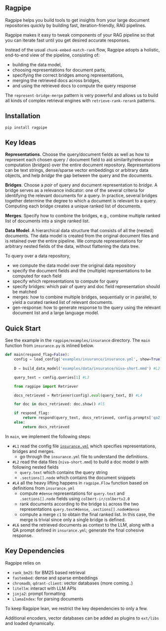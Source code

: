 
## Ragpipe

Ragpipe helps you build tools to get insights from your large document repositories quickly by building fast, iteration-friendly, RAG pipelines.

Ragpipe makes it easy to tweak components of your RAG pipeline so that you can iterate fast until you get desired accurate responses.

Instead of the usual `chunk-embed-match-rank` flow, Ragpipe adopts a holistic, end-to-end view of the pipeline, consisting of:

- building the data model, 
- choosing representations for document parts, 
- specifying the correct bridges among representations, 
- merging the retrieved docs across bridges,
- and using the retrieved docs to compute the query response

The `represent-bridge-merge` pattern is very powerful and allows us to build all kinds of complex retrieval engines with `retrieve-rank-rerank` patterns.

## Installation

```
pip install ragpipe
```

## Key Ideas

**Representations**. Choose the query/document fields as well as how to represent each chosen query / document field to aid similarity/relevance computation (*bridges*) over the entire document repository. Representations can be text strings, dense/sparse vector embeddings or arbitrary data objects, and help *bridge* the gap between the query and the documents.

**Bridges**. Choose a *pair* of query and document representation to *bridge*. A bridge serves as a relevance indicator: one of the several criteria for identifying the relevant documents for a query. In practice, several bridges together determine the degree to which a document is relevant to a query. Computing each bridge creates a unique ranked list of documents.

**Merges**. Specify how to combine the bridges, e.g., combine multiple ranked list of documents into a single ranked list.

**Data Model**. A hierarchical data structure that consists of all the (nested) documents. The data model is created from the original document files and is retained over the entire pipeline. We compute representations for arbitrary nested fields of the data, without flattening the data tree.

To query over a data repository, 

- we compute the data model over the original data repository 
- specify the document fields and the (multiple) representations to be computed for each field
- specify which representations to compute for query
- specify bridges: which pair of query and doc field representation should be matched
- merges: how to combine multiple bridges, sequentially or in parallel, to yield a curated ranked list of relevant documents.
- gen-response: how to generate response to the query using the relevant document list and a large language model.


## Quick Start

See the example in the `ragpipe/examples/insurance` directory. The `main` function from `insurance.py` is inlined below.

```python
def main(respond_flag=False):
    config = load_config('examples/insurance/insurance.yml', show=True) #L1
    
    D = build_data_model('examples/data/insurance/niva-short.mmd') #L2

    query_text = config.queries[1] #L3

    from ragpipe import Retriever

    docs_retrieved = Retriever(config).eval(query_text, D) #L4

    for doc in docs_retrieved: doc.show() #l5

    if respond_flag:
        return respond(query_text, docs_retrieved, config.prompts['qa2']) #L6
    else:
        return docs_retrieved

```

In `main`, we implement the following steps:

- `#L1` read the config file [`insurance.yml`](https://github.com/ekshaks/ragpipe/examples/insurance/insurance.yml) which specifies representations, bridges and merges. 
    - go through the `insurance.yml` file to understand the definitions.
- `#L2` read the data files (`niva-short.mmd`) to build a doc model `D` with following nested fields 
    -  `query.text` which contains the query string 
    - `.sections[].node` which contains the document snippets
- `#L4` all the heavy lifting happens in `ragpipe.Flow` function based on definitions from `insurance.yml`
    - compute `#dense` representations for `query.text` and `.sections[].node` fields using `colbert-ir/colbertv2.0`
    - rank documents according to the bridge `b1` across the two representations `query.text#dense`, `.sections[].node#dense`
    - compute a merge `c1` to obtain the final ranked list. In this case, the merge is trivial since only a single bridge is defined. 
- `#L6` send the retrieved documents as context to the LLM, along with a QA prompt defined in `insurance.yml`; generate the final cohesive response.

## Key Dependencies

Ragpipe relies on 
- `rank_bm25`: for BM25 based retrieval
- `fastembed`: dense and sparse embeddings
- `chromadb`, `qdrant-client`: vector databases (more coming..)
- `litellm`: interact with LLM APIs
- `jinja2`: prompt formatting
- `LlamaIndex`: for parsing documents

To keep Ragpipe lean, we restrict the key dependencies to only a few.

Additional encoders, vector databases can be added as plugins to `ext/libs` and loaded dynamically.